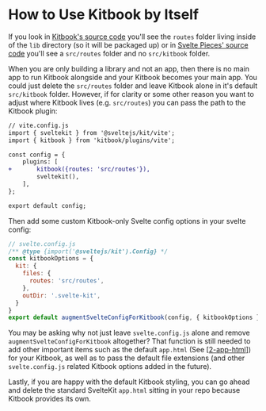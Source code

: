 # How to Use Kitbook by Itself

If you look in [Kitbook's source code](https://github.com/jacob-8/kitbook/tree/main/packages/kitbook) you'll see the `routes` folder living inside of the `lib` directory (so it will be packaged up) or in [Svelte Pieces' source code](https://github.com/jacob-8/kitbook/tree/main/packages/svelte-pieces) you'll see a `src/routes` folder and no `src/kitbook` folder.

When you are only building a library and not an app, then there is no main app to run Kitbook alongside and your Kitbook becomes your main app. You could just delete the `src/routes` folder and leave Kitbook alone in it's default `src/kitbook` folder. However, if for clarity or some other reason you want to adjust where Kitbook lives (e.g. `src/routes`) you can pass the path to the Kitbook plugin:

```diff
// vite.config.js
import { sveltekit } from '@sveltejs/kit/vite';
import { kitbook } from 'kitbook/plugins/vite';

const config = {
	plugins: [
+		kitbook({routes: 'src/routes'}),
		sveltekit(),
	],
};

export default config;
```

Then add some custom Kitbook-only Svelte config options in your svelte config:

```js
// svelte.config.js
/** @type {import('@sveltejs/kit').Config} */
const kitbookOptions = { 
  kit: { 
    files: { 
      routes: 'src/routes',
    },
    outDir: '.svelte-kit',
  }
}
export default augmentSvelteConfigForKitbook(config, { kitbookOptions });
```

You may be asking why not just leave `svelte.config.js` alone and remove `augmentSvelteConfigForKitbook` altogether? That function is still needed to add other important items such as the default `app.html` (See [[2-app-html]]) for your Kitbook, as well as to pass the default file extensions (and other `svelte.config.js` related Kitbook options added in the future).

Lastly, if you are happy with the default Kitbook styling, you can go ahead and delete the standard SvelteKit `app.html` sitting in your repo because Kitbook provides its own.


[//begin]: # "Autogenerated link references for markdown compatibility"
[2-app-html]: 2-app-html "Customizing app.html"
[//end]: # "Autogenerated link references"